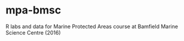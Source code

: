 # mpa-bmsc
R labs and data for Marine Protected Areas course at Bamfield Marine Science Centre (2016)
